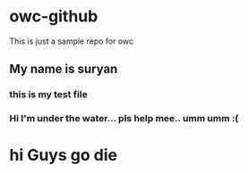 # owc-github

This is just  a sample repo for owc

## My name is suryan 

### this is my test file

### Hi I'm under the water... pls help mee.. umm umm :(

# hi Guys go die
